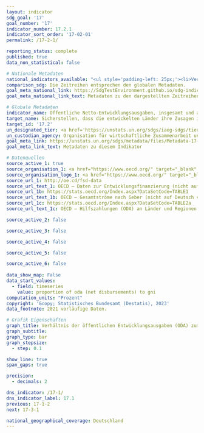 ```yaml
---
layout: indicator    
sdg_goal: '17'    
goal_number: '17'    
indicator_number: 17.2.1    
indicator_sort_order: '17-02-01'    
permalink: /17-2-1/    

reporting_status: complete    
published: true    
data_non_statistical: false    

# Nationale Metadaten    
national_indicators_available: "<ul style='padding-left: 25px;'><li>Verhältnis der öffentlichen Nettoentwicklungsausgaben (ODA) zum BNE</li> <li> Verhältnis der bilateralen sowie kalkulatorischen multilateralen öffentlichen Nettoentwicklungsausgaben (ODA) für die am wenigsten entwickelten Länder (LDCs) zum Bruttonationaleinkommen (BNE)</li></ul>"    
comparison_sdg: Die Zeitreihen entsprechen den globalen Metadaten.    
goal_meta_national_link: https://SdgTestEnvironment.github.io/sdg-indicators/public/Meta/17.2.1.pdf
goal_meta_national_link_text: Metadaten zu den dargestellten Zeitreihen    

# Globale Metadaten    
indicator_name: Öffentliche Netto-Entwicklungsausgaben, insgesamt und an die am wenigsten entwickelten Länder, im Verhältnis zum Bruttonationaleinkommen (BNE) der Geberländer des Ausschusses für Entwicklungshilfe der Organisation für wirtschaftliche Zusammenarbeit und Entwicklung (OECD)    
target_name: Sicherstellen, dass die entwickelten Länder ihre Zusagen im Bereich der öffentlichen Entwicklungszusammenarbeit (ODA) voll einhalten, einschließlich der von vielen entwickelten Ländern eingegangenen Verpflichtung, die Zielvorgabe von 0,7 Prozent ihres Bruttonationaleinkommens für öffentliche Entwicklungshilfe zugunsten der Entwicklungsländer und 0,15 bis 0,20 Prozent zugunsten der am wenigsten entwickelten Länder zu erreichen; den ODA-Gebern wird nahegelegt, die Bereitstellung von mindestens 0,20 Prozent ihres Bruttonationaleinkommens zugunsten der am wenigsten entwickelten Länder als Zielsetzung zu erwägen    
target_id: '17.2'    
un_designated_tier: <a href='https://unstats.un.org/sdgs/iaeg-sdgs/tier-classification/' title='Klicken Sie hier um weitere Informationen zur UN-Tier-Klassifikation zu erhalten.'  target='_blank'>Tier I</a>    
un_custodian_agency: Organisation für wirtschaftliche Zusammenarbeit und Entwicklung (OECD)    
goal_meta_link: https://unstats.un.org/sdgs/metadata/files/Metadata-17-02-01.pdf    
goal_meta_link_text: Metadaten zu diesem Indikator        

# Datenquellen
source_active_1: true
source_organisation_1: <a href="https://www.oecd.org/" target="_blank" onclick="return confirm_alert(this);"> Organisation für wirtschaftliche Zusammenarbeit und Entwicklung (OECD) </a>
source_organisation_logo_1: <a href="https://www.oecd.org/" target="_blank" onclick="return confirm_alert(this);"><img src="https://g205sdgs.github.io/sdg-indicators/public/OrgImgDe/oecd.png" alt="Logo oecd" style="height:60px; width:148px"/></a>
source_url_1: http://oe.cd/fsd-data
source_url_text_1: OECD – Daten zur Entwicklungsfinanzierung (nicht auf Deutsch verfügbar)
source_url_1b: https://stats.oecd.org/Index.aspx?DataSetCode=TABLE1
source_url_text_1b: OECD – Gesamtströme nach Geber (nicht auf Deutsch verfügbar)
source_url_1c: https://stats.oecd.org/Index.aspx?DataSetCode=TABLE2a
source_url_text_1c: OECD – Hilfszahlungen (ODA) an Länder und Regionen (nicht auf Deutsch verfügbar)

source_active_2: false

source_active_3: false

source_active_4: false

source_active_5: false

source_active_6: false
    
data_show_map: False    
data_start_values: 
  - field: timeseries
    value: proportion of oda (net disbursements) to gni    
computation_units: "Prozent"    
copyright: '&copy; Statistisches Bundesamt (Destatis), 2023'    
data_footnote: 2021 vorläufige Daten.    

# Grafik Eigenschaften    
graph_title: Verhältnis der öffentlichen Entwicklungsausgaben (ODA) zum Bruttonationaleinkommen (BNE)
graph_subtitle:     
graph_type: bar
graph_stepsize: 
  - step: 0.1    

show_line: true
span_gaps: true

precision:
  - decimals: 2    

dns_indicator: /17-1/
dns_indicator_label: 17.1
previous: 17-1-2    
next: 17-3-1    

national_geographical_coverage: Deutschland    
---
```


<span></span>